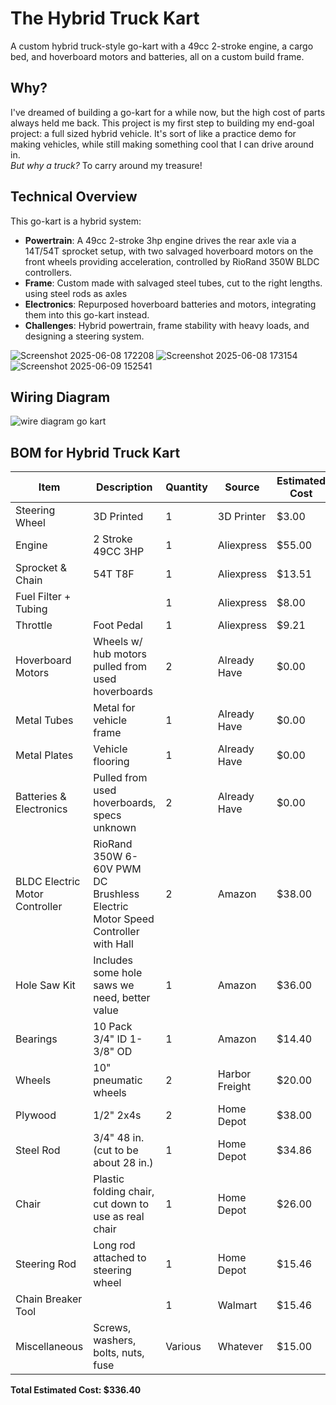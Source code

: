 # The Hybrid Truck Kart
A custom hybrid truck-style go-kart with a 49cc 2-stroke engine, a cargo bed, and hoverboard motors and batteries, all on a custom build frame.

## Why?
I've dreamed of building a go-kart for a while now, but the high cost of parts always held me back. This project is my first step to building my end-goal project: a full sized hybrid vehicle. It's sort of like a practice demo for making vehicles, while still making something cool that I can drive around in. <br/> *But why a truck?* To carry around my treasure!

## Technical Overview
This go-kart is a hybrid system:
- **Powertrain**: A 49cc 2-stroke 3hp engine drives the rear axle via a 14T/54T sprocket setup, with two salvaged hoverboard motors on the front wheels providing acceleration, controlled by RioRand 350W BLDC controllers.
- **Frame**: Custom made with salvaged steel tubes, cut to the right lengths. using steel rods as axles
- **Electronics**: Repurposed hoverboard batteries and motors, integrating them into this go-kart instead.
- **Challenges**: Hybrid powertrain, frame stability with heavy loads, and designing a steering system.

![Screenshot 2025-06-08 172208](https://github.com/user-attachments/assets/298a6fbb-2ddc-436b-816a-4637dbdd4d05)
![Screenshot 2025-06-08 173154](https://github.com/user-attachments/assets/5170186a-e5c0-41c7-bd80-22af9ce58f57)
![Screenshot 2025-06-09 152541](https://github.com/user-attachments/assets/25280f42-6e2b-4a47-b37a-5e2f575b8732)

## Wiring Diagram
![wire diagram go kart](https://github.com/user-attachments/assets/d2614ebb-9050-4869-a694-851a9af0d462)

## BOM for Hybrid Truck Kart

| Item                  | Description                                      | Quantity | Source       | Estimated Cost |
|-----------------------|--------------------------------------------------|----------|--------------|----------------|
| Steering Wheel        | 3D Printed                                      | 1        | 3D Printer   | $3.00          |
| Engine                | 2 Stroke 49CC 3HP                               | 1        | Aliexpress   | $55.00         |
| Sprocket & Chain      | 54T T8F                                         | 1        | Aliexpress   | $13.51         |
| Fuel Filter + Tubing  |                                                 | 1        | Aliexpress   | $8.00          |
| Throttle              | Foot Pedal                                      | 1        | Aliexpress   | $9.21          |
| Hoverboard Motors     | Wheels w/ hub motors pulled from used hoverboards| 2        | Already Have | $0.00          |
| Metal Tubes           | Metal for vehicle frame                         | 1        | Already Have | $0.00          |
| Metal Plates          | Vehicle flooring                                | 1        | Already Have | $0.00          |
| Batteries & Electronics| Pulled from used hoverboards, specs unknown     | 2        | Already Have | $0.00          |
| BLDC Electric Motor Controller | RioRand 350W 6-60V PWM DC Brushless Electric Motor Speed Controller with Hall | 2 | Amazon     | $38.00         |
| Hole Saw Kit          | Includes some hole saws we need, better value   | 1        | Amazon       | $36.00         |
| Bearings              | 10 Pack 3/4" ID 1-3/8" OD                       | 1        | Amazon       | $14.40         |
| Wheels                | 10" pneumatic wheels                            | 2        | Harbor Freight| $20.00         |
| Plywood               | 1/2" 2x4s                                       | 2        | Home Depot   | $38.00         |
| Steel Rod             | 3/4" 48 in. (cut to be about 28 in.)            | 1        | Home Depot   | $34.86         |
| Chair                 | Plastic folding chair, cut down to use as real chair | 1 | Home Depot | $26.00         |
| Steering Rod          | Long rod attached to steering wheel             | 1        | Home Depot   | $15.46         |
| Chain Breaker Tool    |                                                 | 1        | Walmart      | $15.46         |
| Miscellaneous         | Screws, washers, bolts, nuts, fuse              | Various  | Whatever     | $15.00         |

**Total Estimated Cost: $336.40**
